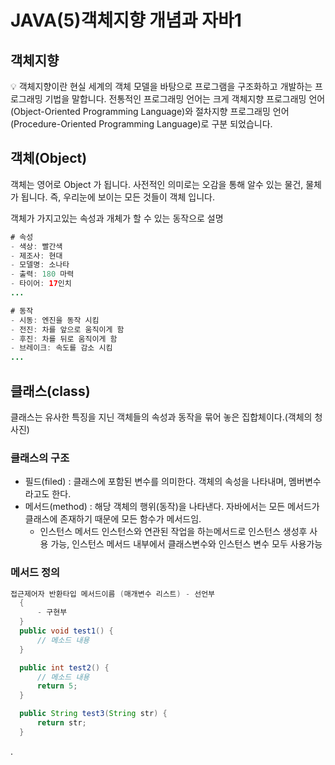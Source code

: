 # JAVA(5)객체지향 개념과 자바1

## 객체지향

<aside>
💡 객체지향이란 현실 세계의 객체 모델을 바탕으로 프로그램을 구조화하고 개발하는 프로그래밍 기법을 말합니다. 전통적인 프로그래밍 언어는 크게 객체지향 프로그래밍 언어(Object-Oriented Programming Language)와 절차지향 프로그래밍 언어(Procedure-Oriented Programming Language)로 구분 되었습니다.

</aside>

## 객체(Object)

객체는 영어로 Object 가 됩니다. 사전적인 의미로는 오감을 통해 알수 있는 물건, 물체가 됩니다. 즉, 우리눈에 보이는 모든 것들이 객체 입니다.

객체가 가지고있는 속성과 개체가 할 수 있는 동작으로 설명

```java
# 속성
- 색상: 빨간색
- 제조사: 현대
- 모델명: 소나타
- 출력: 180 마력
- 타이어: 17인치
...

# 동작
- 시동: 엔진을 동작 시킴
- 전진: 차를 앞으로 움직이게 함
- 후진: 차를 뒤로 움직이게 함
- 브레이크: 속도를 감소 시킴
...
```

## 클래스(class)

클래스는 유사한 특징을 지닌 객체들의 속성과 동작을 묶어 놓은 집합체이다.(객체의 청사진)

### 클래스의 구조

- 필드(filed) : 클래스에 포함된 변수를 의미한다. 객체의 속성을 나타내며, 멤버변수라고도 한다.
- 메서드(method) : 해당 객체의 행위(동작)을 나타낸다. 자바에서는 모든 메서드가 클래스에 존재하기 때문에 모든 함수가 메서드임.
    - 인스턴스 메서드
    인스턴스와 연관된 작업을 하는메서드로 인스턴스 생성후 사용 가능, 인스턴스 메서드 내부에서 클래스변수와 인스턴스 변수 모두 사용가능

### 메서드 정의

```java
접근제어자 반환타입 메서드이름 (매개변수 리스트) - 선언부
  {
      - 구현부
  }    
  public void test1() {
      // 메소드 내용
  }

  public int test2() {
      // 메소드 내용
      return 5;
  }

  public String test3(String str) {
      return str;
  }
```

.
